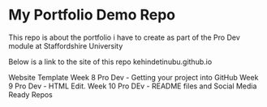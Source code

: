 # My Portfolio Demo Repo
This repo is about the portfolio i have to create as part of the Pro Dev module at Staffordshire University

Below is a link to the site of this repo
kehindetinubu.github.io

Website Template
Week 8 Pro Dev - Getting your project into GitHub
Week 9 Pro Dev - HTML Edit.
Week 10 Pro DEv - README files and Social Media Ready Repos
